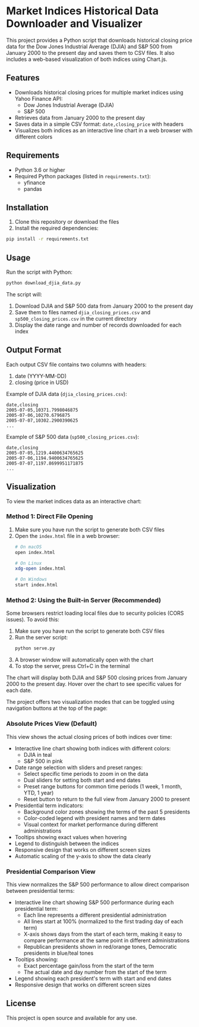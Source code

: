 # Market Indices Historical Data Downloader and Visualizer

This project provides a Python script that downloads historical closing price data for the Dow Jones Industrial Average (DJIA) and S&P 500 from January 2000 to the present day and saves them to CSV files. It also includes a web-based visualization of both indices using Chart.js.

## Features

- Downloads historical closing prices for multiple market indices using Yahoo Finance API:
  - Dow Jones Industrial Average (DJIA)
  - S&P 500
- Retrieves data from January 2000 to the present day
- Saves data in a simple CSV format: `date,closing_price` with headers
- Visualizes both indices as an interactive line chart in a web browser with different colors

## Requirements

- Python 3.6 or higher
- Required Python packages (listed in `requirements.txt`):
  - yfinance
  - pandas

## Installation

1. Clone this repository or download the files
2. Install the required dependencies:

```bash
pip install -r requirements.txt
```

## Usage

Run the script with Python:

```bash
python download_djia_data.py
```

The script will:
1. Download DJIA and S&P 500 data from January 2000 to the present day
2. Save them to files named `djia_closing_prices.csv` and `sp500_closing_prices.csv` in the current directory
3. Display the date range and number of records downloaded for each index

## Output Format

Each output CSV file contains two columns with headers:
1. date (YYYY-MM-DD)
2. closing (price in USD)

Example of DJIA data (`djia_closing_prices.csv`):
```
date,closing
2005-07-05,10371.7998046875
2005-07-06,10270.6796875
2005-07-07,10302.2900390625
...
```

Example of S&P 500 data (`sp500_closing_prices.csv`):
```
date,closing
2005-07-05,1219.4400634765625
2005-07-06,1194.9400634765625
2005-07-07,1197.8699951171875
...
```

## Visualization

To view the market indices data as an interactive chart:

### Method 1: Direct File Opening
1. Make sure you have run the script to generate both CSV files
2. Open the `index.html` file in a web browser:
   ```bash
   # On macOS
   open index.html

   # On Linux
   xdg-open index.html

   # On Windows
   start index.html
   ```

### Method 2: Using the Built-in Server (Recommended)
Some browsers restrict loading local files due to security policies (CORS issues). To avoid this:

1. Make sure you have run the script to generate both CSV files
2. Run the server script:
   ```bash
   python serve.py
   ```
3. A browser window will automatically open with the chart
4. To stop the server, press Ctrl+C in the terminal

The chart will display both DJIA and S&P 500 closing prices from January 2000 to the present day. Hover over the chart to see specific values for each date.

The project offers two visualization modes that can be toggled using navigation buttons at the top of the page:

### Absolute Prices View (Default)

This view shows the actual closing prices of both indices over time:

- Interactive line chart showing both indices with different colors:
  - DJIA in teal
  - S&P 500 in pink
- Date range selection with sliders and preset ranges:
  - Select specific time periods to zoom in on the data
  - Dual sliders for setting both start and end dates
  - Preset range buttons for common time periods (1 week, 1 month, YTD, 1 year)
  - Reset button to return to the full view from January 2000 to present
- Presidential term indicators:
  - Background color zones showing the terms of the past 5 presidents
  - Color-coded legend with president names and term dates
  - Visual context for market performance during different administrations
- Tooltips showing exact values when hovering
- Legend to distinguish between the indices
- Responsive design that works on different screen sizes
- Automatic scaling of the y-axis to show the data clearly

### Presidential Comparison View

This view normalizes the S&P 500 performance to allow direct comparison between presidential terms:

- Interactive line chart showing S&P 500 performance during each presidential term:
  - Each line represents a different presidential administration
  - All lines start at 100% (normalized to the first trading day of each term)
  - X-axis shows days from the start of each term, making it easy to compare performance at the same point in different administrations
  - Republican presidents shown in red/orange tones, Democratic presidents in blue/teal tones
- Tooltips showing:
  - Exact percentage gain/loss from the start of the term
  - The actual date and day number from the start of the term
- Legend showing each president's term with start and end dates
- Responsive design that works on different screen sizes

## License

This project is open source and available for any use.

